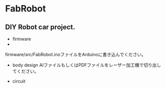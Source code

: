 # FabRobot

## DIY Robot car project.

- firmware
- 
firmware/src/FabRobot.inoファイルをArduinoに書き込んでください。
- body design
AIファイルもしくはPDFファイルをレーザー加工機で切り出してください。

- circuit
